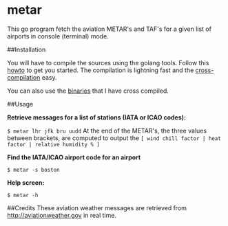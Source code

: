 # metar

This go program fetch the aviation METAR's and TAF's for a given list of airports in console (terminal) mode.

##Installation

You will have to compile the sources using the golang tools. Follow this [howto](https://golang.org/doc/code.html) to get you started. The compilation is lightning fast and the [cross-compilation](http://dave.cheney.net/2015/08/22/cross-compilation-with-go-1-5) easy.

You can also use the [binaries](https://github.com/esperlu/metar/tree/master/binaries) that I have cross compiled.

##Usage

**Retrieve messages for a list of stations (IATA or ICAO codes):**

```$ metar lhr jfk bru uudd```
At the end of the METAR's, the three values between brackets, are computed to output the ```[ wind chill factor | heat factor | relative humidity % ]```

**Find the IATA/ICAO airport code for an airport**

```$ metar -s boston```

**Help screen:**

```$ metar -h```

##Credits
These aviation weather messages are retrieved from http://aviationweather.gov in real time.
